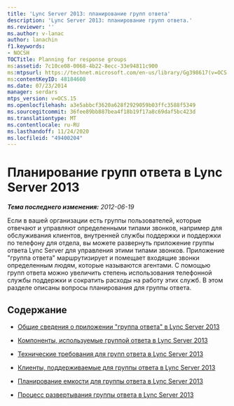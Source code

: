 ```yaml
---
title: 'Lync Server 2013: планирование групп ответа'
description: 'Lync Server 2013: планирование групп ответа.'
ms.reviewer: ''
ms.author: v-lanac
author: lanachin
f1.keywords:
- NOCSH
TOCTitle: Planning for response groups
ms:assetid: 7c10ce08-0068-4b22-8ecc-33e94811c900
ms:mtpsurl: https://technet.microsoft.com/en-us/library/Gg398617(v=OCS.15)
ms:contentKeyID: 48184608
ms.date: 07/23/2014
manager: serdars
mtps_version: v=OCS.15
ms.openlocfilehash: a3e5abbcf3620a628f2929059b03ffc3588f5349
ms.sourcegitcommit: 36fee89bb887bea4f18b19f17a8c69daf5bc423d
ms.translationtype: MT
ms.contentlocale: ru-RU
ms.lasthandoff: 11/24/2020
ms.locfileid: "49400204"
---
```

# <a name="planning-for-response-groups-in-lync-server-2013"></a>Планирование групп ответа в Lync Server 2013

<div data-xmlns="http://www.w3.org/1999/xhtml">

<div class="topic" data-xmlns="http://www.w3.org/1999/xhtml" data-msxsl="urn:schemas-microsoft-com:xslt" data-cs="https://msdn.microsoft.com/">

<div data-asp="https://msdn2.microsoft.com/asp">



</div>

<div id="mainSection">

<div id="mainBody">

<span> </span>

_**Тема последнего изменения:** 2012-06-19_

Если в вашей организации есть группы пользователей, которые отвечают и управляют определенными типами звонков, например для обслуживания клиентов, внутренней службы поддержки и поддержки по телефону для отдела, вы можете развернуть приложение группы ответа Lync Server для управления этими типами звонков. Приложение "группа ответа" маршрутизирует и помещает входящие звонки определенным людям, которые называются агентами. С помощью групп ответа можно увеличить степень использования телефонной службы поддержки и сократить расходы на работу этих служб. В этом разделе описаны вопросы планирования для группы ответа.

<div>

## <a name="in-this-section"></a>Содержание

  - [Общие сведения о приложении "группа ответа" в Lync Server 2013](lync-server-2013-overview-of-the-response-group-application.md)

  - [Компоненты, используемые группой ответа в Lync Server 2013](lync-server-2013-components-used-by-response-group.md)

  - [Технические требования для групп ответа в Lync Server 2013](lync-server-2013-technical-requirements-for-response-group.md)

  - [Клиенты, поддерживаемые для группы ответа в Lync Server 2013](lync-server-2013-clients-supported-for-response-group.md)

  - [Планирование емкости для группы ответа в Lync Server 2013](lync-server-2013-capacity-planning-for-response-group.md)

  - [Процесс развертывания группы ответа в Lync Server 2013](lync-server-2013-deployment-process-for-response-group.md)

</div>

</div>

<span> </span>

</div>

</div>

</div>

